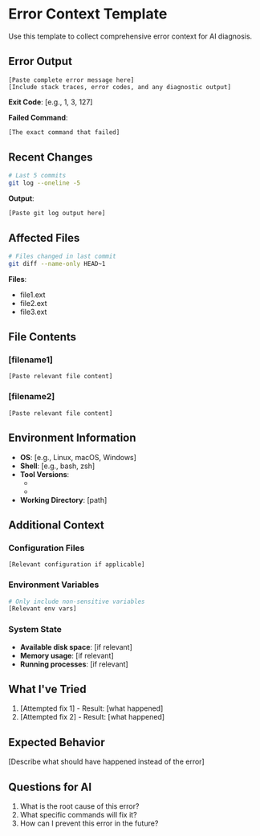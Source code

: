 # Error Context Template

Use this template to collect comprehensive error context for AI diagnosis.

## Error Output

```
[Paste complete error message here]
[Include stack traces, error codes, and any diagnostic output]
```

**Exit Code**: [e.g., 1, 3, 127]

**Failed Command**:
```bash
[The exact command that failed]
```

## Recent Changes

```bash
# Last 5 commits
git log --oneline -5
```

**Output**:
```
[Paste git log output here]
```

## Affected Files

```bash
# Files changed in last commit
git diff --name-only HEAD~1
```

**Files**:
- file1.ext
- file2.ext
- file3.ext

## File Contents

### [filename1]
```[language]
[Paste relevant file content]
```

### [filename2]
```[language]
[Paste relevant file content]
```

## Environment Information

- **OS**: [e.g., Linux, macOS, Windows]
- **Shell**: [e.g., bash, zsh]
- **Tool Versions**:
  - [Tool 1]: [version]
  - [Tool 2]: [version]
- **Working Directory**: [path]

## Additional Context

### Configuration Files
```[yaml/json/toml]
[Relevant configuration if applicable]
```

### Environment Variables
```bash
# Only include non-sensitive variables
[Relevant env vars]
```

### System State
- **Available disk space**: [if relevant]
- **Memory usage**: [if relevant]
- **Running processes**: [if relevant]

## What I've Tried

1. [Attempted fix 1] - Result: [what happened]
2. [Attempted fix 2] - Result: [what happened]

## Expected Behavior

[Describe what should have happened instead of the error]

## Questions for AI

1. What is the root cause of this error?
2. What specific commands will fix it?
3. How can I prevent this error in the future?
